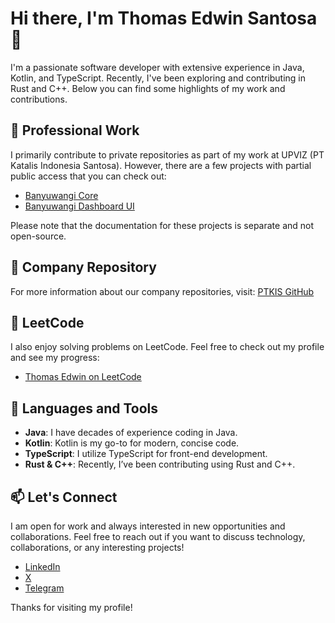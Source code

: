 # Hi there, I'm Thomas Edwin Santosa 👋

I'm a passionate software developer with extensive experience in Java, Kotlin, and TypeScript. Recently, I've been exploring and contributing in Rust and C++. Below you can find some highlights of my work and contributions.

## 🏢 Professional Work

I primarily contribute to private repositories as part of my work at UPVIZ (PT Katalis Indonesia Santosa). However, there are a few projects with partial public access that you can check out:

- [Banyuwangi Core](https://github.com/ptkis/banyuwangi-core)
- [Banyuwangi Dashboard UI](https://github.com/ptkis/banyuwangi-dashboard-ui)

Please note that the documentation for these projects is separate and not open-source.

## 💼 Company Repository

For more information about our company repositories, visit: [PTKIS GitHub](https://github.com/ptkis)

## 🌟 LeetCode

I also enjoy solving problems on LeetCode. Feel free to check out my profile and see my progress:

- [Thomas Edwin on LeetCode](https://leetcode.com/u/thomaskatalis)

## 🚀 Languages and Tools

- **Java**: I have decades of experience coding in Java.
- **Kotlin**: Kotlin is my go-to for modern, concise code.
- **TypeScript**: I utilize TypeScript for front-end development.
- **Rust & C++**: Recently, I’ve been contributing using Rust and C++.

## 📫 Let's Connect

I am open for work and always interested in new opportunities and collaborations. Feel free to reach out if you want to discuss technology, collaborations, or any interesting projects!

- [LinkedIn](https://linkedin.com/in/thomaskatalis)
- [X](https://x.com/thomaskatalis)
- [Telegram](https://t.me/thomaskatalis)

Thanks for visiting my profile!
